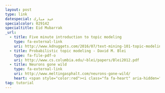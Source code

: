 ```yaml
---
layout: post
type: link
datespecial: عيد مبارك
specialcolor: 029142
specialtitle: Eid Mubarrak
_url:
  - title: Five minute introduction to topic modeling
    type: fa-external-link
    uri: http://www.kdnuggets.com/2016/07/text-mining-101-topic-modeling.html
  - title: Probabilistic topic modeling - David M. Blei
    type: fa-file-pdf-o
    uri: http://www.cs.columbia.edu/~blei/papers/Blei2012.pdf
  - title: Neurons gone wild
    type: fa-external-link
    uri: http://www.meltingasphalt.com/neurons-gone-wild/
    heart: <span style="color:red"><i class="fa fa-heart" aria-hidden="true"></i></span>
tag: tutorial
---
```

